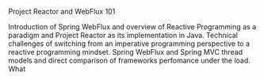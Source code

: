 Project Reactor and WebFlux 101

Introduction of Spring WebFlux and overview of Reactive Programming as a paradigm and Project Reactor as its implementation in Java.
Technical challenges of switching from an imperative programming perspective to a reactive programming mindset.
Spring WebFlux and Spring MVC thread models and direct comparison of frameworks perfomance under the load.
What 